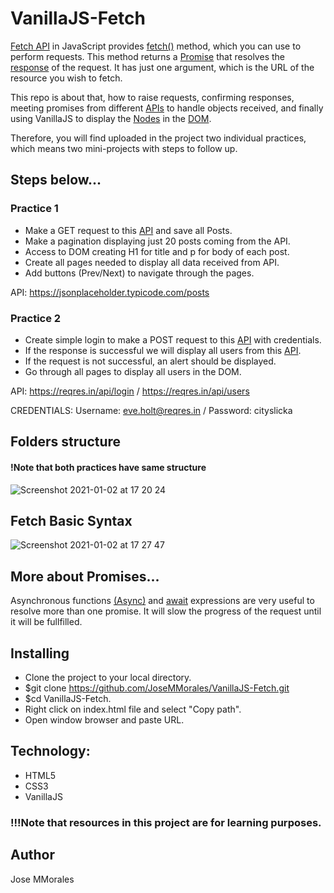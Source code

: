 # VanillaJS-Fetch

[Fetch API](https://developer.mozilla.org/en-US/docs/Web/API/Fetch_API) in JavaScript provides [fetch()](https://developer.mozilla.org/en-US/docs/Web/API/Fetch_API/Using_Fetch) method, which you can use to perform requests. This method returns a [Promise](https://developer.mozilla.org/en-US/docs/Web/JavaScript/Reference/Global_Objects/Promise) that resolves the [response](https://developer.mozilla.org/en-US/docs/Web/API/Response) of the request. It has just one argument, which is the URL of the resource you wish to fetch.

This repo is about that, how to raise requests, confirming responses, meeting promises from different [APIs](https://developer.mozilla.org/en-US/docs/Web/API) to handle objects received, and finally using VanillaJS to display the [Nodes](https://developer.mozilla.org/en-US/docs/Web/API/Node) in the [DOM](https://developer.mozilla.org/en-US/docs/Web/API/Document_Object_Model/Introduction).

Therefore, you will find uploaded in the project two individual practices, which means two mini-projects with steps to follow up.

## Steps below...

### Practice 1
* Make a GET request to this [API](https://jsonplaceholder.typicode.com/posts) and save all Posts.
* Make a pagination displaying just 20 posts coming from the API.
* Access to DOM creating H1 for title and p for body of each post.
* Create all pages needed to display all data received from API.
* Add buttons (Prev/Next) to navigate through the pages.

API: https://jsonplaceholder.typicode.com/posts

### Practice 2

* Create simple login to make a POST request to this [API](https://reqres.in/api/login) with credentials.
* If the response is successful we will display all users from this [API](https://reqres.in/api/users). 
* If the request is not successful, an alert should be displayed.
* Go through all pages to display all users in the DOM.

API: https://reqres.in/api/login / https://reqres.in/api/users

CREDENTIALS: Username: eve.holt@reqres.in / Password: cityslicka

## Folders structure
#### !Note that both practices have same structure
![Screenshot 2021-01-02 at 17 20 24](https://user-images.githubusercontent.com/43299285/103461460-ce463f80-4d1e-11eb-932f-b391074d161b.png)

## Fetch Basic Syntax
![Screenshot 2021-01-02 at 17 27 47](https://user-images.githubusercontent.com/43299285/103461591-d6eb4580-4d1f-11eb-9563-c2032ff23437.png)

## More about Promises...
Asynchronous functions [(Async)](https://developer.mozilla.org/en-US/docs/Web/JavaScript/Reference/Statements/async_function) and [await](https://developer.mozilla.org/en-US/docs/Web/JavaScript/Reference/Operators/await) expressions are very useful to resolve more than one promise. It will slow the progress of the request until it will be fullfilled.

## Installing
* Clone the project to your local directory.
* $git clone https://github.com/JoseMMorales/VanillaJS-Fetch.git
* $cd VanillaJS-Fetch.
* Right click on index.html file and select "Copy path".
* Open window browser and paste URL.

## Technology:
* HTML5
* CSS3
* VanillaJS

### !!!Note that resources in this project are for learning purposes.

## Author
Jose MMorales